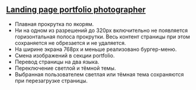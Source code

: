 ## [Landing page portfolio photographer](https://klekwedge.github.io/rs-projects/photographer-portfolio/)

- Плавная прокрутка по якорям.
- Ни на одном из разрешений до 320px включительно не появляется горизонтальная полоса прокрутки. Весь контент страницы при этом сохраняется не обрезается и не удаляется.
- На ширине экрана 768рх и меньше реализовано бургер-меню.
- Смена изображений в секции portfolio.
- Перевод страницы на два языка.
- Переключение светлой и тёмной темы.
- Выбранная пользователем светлая или тёмная тема сохраняются при перезагрузке страницы.
